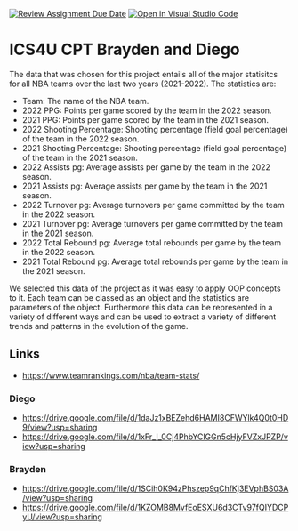[![Review Assignment Due Date](https://classroom.github.com/assets/deadline-readme-button-24ddc0f5d75046c5622901739e7c5dd533143b0c8e959d652212380cedb1ea36.svg)](https://classroom.github.com/a/Ax1-Mcw2)
[![Open in Visual Studio Code](https://classroom.github.com/assets/open-in-vscode-718a45dd9cf7e7f842a935f5ebbe5719a5e09af4491e668f4dbf3b35d5cca122.svg)](https://classroom.github.com/online_ide?assignment_repo_id=11171736&assignment_repo_type=AssignmentRepo)
# ICS4U CPT Brayden and Diego

The data that was chosen for this project entails all of the major statisitcs for all NBA teams over the last two years (2021-2022). The statistics are:
* Team: The name of the NBA team.
* 2022 PPG: Points per game scored by the team in the 2022 season.
* 2021 PPG: Points per game scored by the team in the 2021 season.
* 2022 Shooting Percentage: Shooting percentage (field goal percentage) of the team in the 2022 season.
* 2021 Shooting Percentage: Shooting percentage (field goal percentage) of the team in the 2021 season.
* 2022 Assists pg: Average assists per game by the team in the 2022 season.
* 2021 Assists pg: Average assists per game by the team in the 2021 season.
* 2022 Turnover pg: Average turnovers per game committed by the team in the 2022 season.
* 2021 Turnover pg: Average turnovers per game committed by the team in the 2021 season.
* 2022 Total Rebound pg: Average total rebounds per game by the team in the 2022 season.
* 2021 Total Rebound pg: Average total rebounds per game by the team in the 2021 season.

We selected this data of the project as it was easy to apply OOP concepts to it. Each team can be classed as an object and the statistics are parameters of the object. Furthermore this data can be represented in a variety of different ways and can be used to extract a variety of different trends and patterns in the evolution of the game. 

## Links
* https://www.teamrankings.com/nba/team-stats/

### Diego
* https://drive.google.com/file/d/1daJz1xBEZehd6HAMI8CFWYlk4Q0t0HD9/view?usp=sharing
* https://drive.google.com/file/d/1xFr_I_0Cj4PhbYClGGn5cHjyFVZxJPZP/view?usp=sharing

### Brayden
* https://drive.google.com/file/d/1SCih0K94zPhszep9qChfKj3EVphBS03A/view?usp=sharing
* https://drive.google.com/file/d/1KZOMB8MvfEoESXU6d3CTv97fQIYDCPyU/view?usp=sharing 